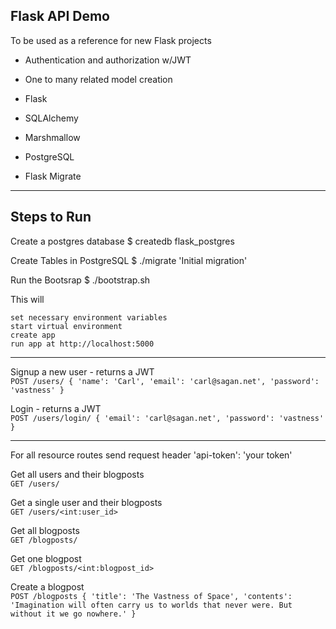 ## Flask API Demo

To be used as a reference for new Flask projects

- Authentication and authorization w/JWT
- One to many related model creation

- Flask
- SQLAlchemy
- Marshmallow
- PostgreSQL
- Flask Migrate

---

## Steps to Run

Create a postgres database
$ createdb flask_postgres

Create Tables in PostgreSQL
$ ./migrate 'Initial migration'

Run the Bootsrap
$ ./bootstrap.sh

This will

    set necessary environment variables
    start virtual environment
    create app
    run app at http://localhost:5000

---

Signup a new user - returns a JWT<br>
`POST /users/ { 'name': 'Carl', 'email': 'carl@sagan.net', 'password': 'vastness' }`

Login - returns a JWT<br>
`POST /users/login/ { 'email': 'carl@sagan.net', 'password': 'vastness' }`

---

For all resource routes send request header 'api-token': 'your token'<br>

Get all users and their blogposts<br>
`GET /users/`

Get a single user and their blogposts<br>
`GET /users/<int:user_id>`

Get all blogposts<br>
`GET /blogposts/`

Get one blogpost<br>
`GET /blogposts/<int:blogpost_id>`

Create a blogpost<br>
`POST /blogposts { 'title': 'The Vastness of Space', 'contents': 'Imagination will often carry us to worlds that never were. But without it we go nowhere.' }`

